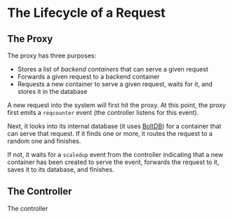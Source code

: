 # The Lifecycle of a Request

## The Proxy

The proxy has three purposes:

- Stores a list of _backend containers_ that can serve a given request
- Forwards a given request to a backend container
- Requests a new container to serve a given request, waits for it, and stores it in the database

A new request into the system will first hit the proxy. At this point, the proxy first emits a `reqcounter` event (the controller listens for this event).

Next, it looks into its internal database (it uses [BoltDB](https://github.com/boltdb/bolt)) for a container that can serve that request. If it finds one or more, it routes the request to a random one and finishes.

If not, it waits for a `scaledup` event from the controller indicating that a new container has been created to serve the event, forwards the request to it, saves it to its database, and finishes.

## The Controller

The controller 

